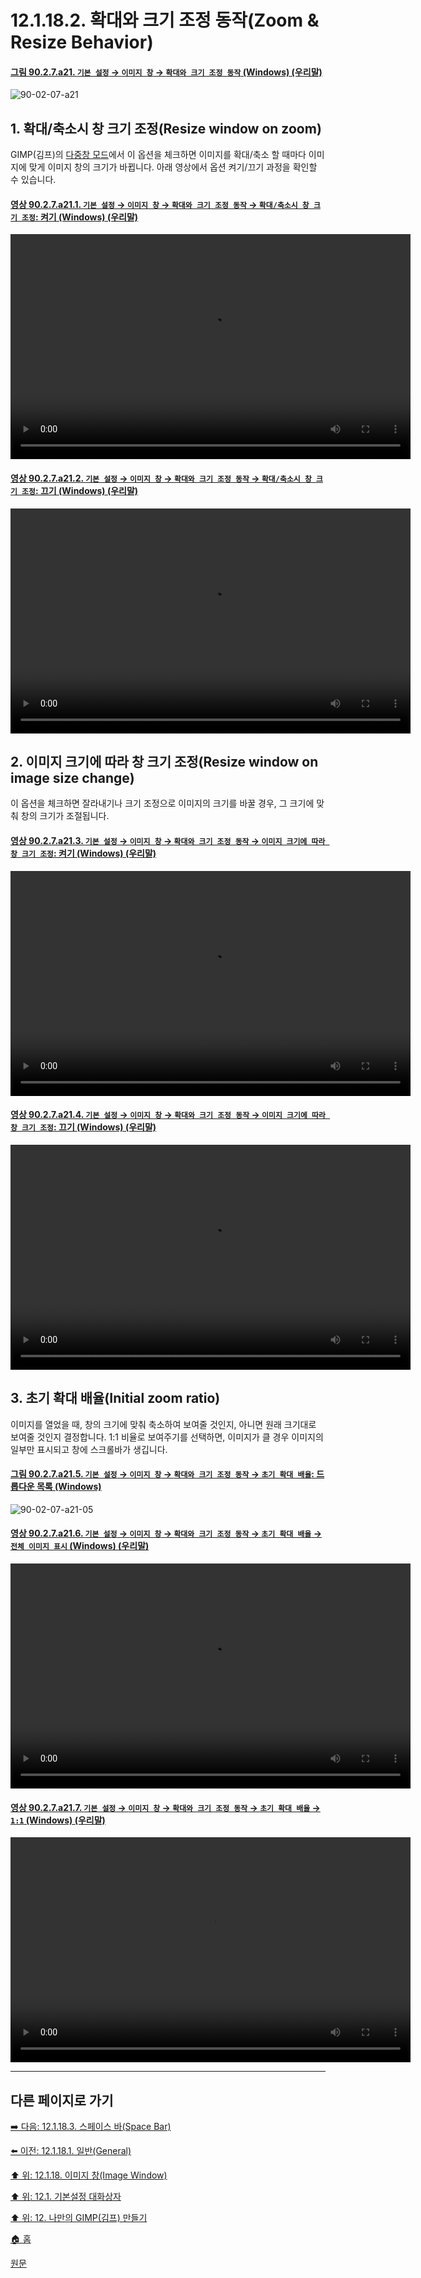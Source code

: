 # 12.1.18.2. 확대와 크기 조정 동작(Zoom & Resize Behavior)

<a id="90-02-07-a21"></a>

#### [그림 90.2.7.a21. `기본 설정` → `이미지 창` → `확대와 크기 조정 동작` (Windows) (우리말)](./90-02-07-00-image-windows.md#90-02-07-a21)
![90-02-07-a21](https://github.com/wonder13662/gimp/assets/15767104/d460c028-a511-4978-a944-7f278433760c)

## 1. 확대/축소시 창 크기 조정(Resize window on zoom)
GIMP(김프)의 [다중창 모드](./03-02-01-multi_window_mode.md)에서 이 옵션을 체크하면 이미지를 확대/축소 할 때마다 이미지에 맞게 이미지 창의 크기가 바뀝니다. 아래 영상에서 옵션 켜기/끄기 과정을 확인할 수 있습니다.

<a id="90-02-07-a21-01"></a>

#### [영상 90.2.7.a21.1. `기본 설정` → `이미지 창` → `확대와 크기 조정 동작` → `확대/축소시 창 크기 조정`: 켜기 (Windows) (우리말)](./90-02-07-00-image-windows.md#90-02-07-a21-01)
<video controls="controls" width="640" height="360" src="https://github.com/wonder13662/gimp/assets/15767104/10bb8b8f-b04d-454f-afb4-ca0c4ca97c0e"></video>

<a id="90-02-07-a21-02"></a>

#### [영상 90.2.7.a21.2. `기본 설정` → `이미지 창` → `확대와 크기 조정 동작` → `확대/축소시 창 크기 조정`: 끄기 (Windows) (우리말)](./90-02-07-00-image-windows.md#90-02-07-a21-02)
<video controls="controls" width="640" height="360" src="https://github.com/wonder13662/gimp/assets/15767104/4fe54ca6-93ca-432f-8f44-d3030f25b667"></video>

## 2. 이미지 크기에 따라 창 크기 조정(Resize window on image size change)
이 옵션을 체크하면 잘라내기나 크기 조정으로 이미지의 크기를 바꿀 경우, 그 크기에 맞춰 창의 크기가 조절됩니다.

<a id="90-02-07-a21-03"></a>

#### [영상 90.2.7.a21.3. `기본 설정` → `이미지 창` → `확대와 크기 조정 동작` → `이미지 크기에 따라 창 크기 조정`: 켜기 (Windows) (우리말)](./90-02-07-00-image-windows.md#90-02-07-a21-03)
<video controls="controls" width="640" height="360" src="https://github.com/wonder13662/gimp/assets/15767104/7f6ea4d3-8788-4189-b577-35ea28774ab2"></video>

<a id="90-02-07-a21-04"></a>

#### [영상 90.2.7.a21.4. `기본 설정` → `이미지 창` → `확대와 크기 조정 동작` → `이미지 크기에 따라 창 크기 조정`: 끄기 (Windows) (우리말)](./90-02-07-00-image-windows.md#90-02-07-a21-04)
<video controls="controls" width="640" height="360" src="https://github.com/wonder13662/gimp/assets/15767104/64c2728b-46ed-4fc8-8324-8f49e46cb690"></video>

## 3. 초기 확대 배율(Initial zoom ratio)
이미지를 열었을 때, 창의 크기에 맞춰 축소하여 보여줄 것인지, 아니면 원래 크기대로 보여줄 것인지 결정합니다. 1:1 비율로 보여주기를 선택하면, 이미지가 클 경우 이미지의 일부만 표시되고 창에 스크롤바가 생깁니다.

<a id="90-02-07-a21-05"></a>

#### [그림 90.2.7.a21.5. `기본 설정` → `이미지 창` → `확대와 크기 조정 동작` → `초기 확대 배율`: 드롭다운 목록 (Windows)](./90-02-07-00-image-windows.md#90-02-07-a21-05)
![90-02-07-a21-05](https://github.com/wonder13662/gimp/assets/15767104/75f39667-5275-4c6b-b394-d39624ce854a)

<a id="90-02-07-a21-06"></a>

#### [영상 90.2.7.a21.6. `기본 설정` → `이미지 창` → `확대와 크기 조정 동작` → `초기 확대 배율` → `전체 이미지 표시` (Windows) (우리말)](./90-02-07-00-image-windows.md#90-02-07-a21-06)
<video controls="controls" width="640" height="360" src="https://github.com/wonder13662/gimp/assets/15767104/884a729c-df67-4d75-8444-1f5cff35bdf3"></video>

<a id="90-02-07-a21-07"></a>

#### [영상 90.2.7.a21.7. `기본 설정` → `이미지 창` → `확대와 크기 조정 동작` → `초기 확대 배율` → `1:1` (Windows) (우리말)](./90-02-07-00-image-windows.md#90-02-07-a21-07)
<video controls="controls" width="640" height="360" src="https://github.com/wonder13662/gimp/assets/15767104/76136db6-169f-445a-a9a1-71e6c1a5cb0b"></video>

***

## 다른 페이지로 가기

[➡️ 다음: 12.1.18.3. 스페이스 바(Space Bar)](./12-01-18-03-space_bar.md)

[⬅️ 이전: 12.1.18.1. 일반(General)](./12-01-18-01-general.md)

[⬆️ 위: 12.1.18. 이미지 창(Image Window)](./12-01-18-00-image-window.md)

[⬆️ 위: 12.1. 기본설정 대화상자](./12-01-00-preference-dialog.md)

[⬆️ 위: 12. 나만의 GIMP(김프) 만들기](./12-00-enrich-my-gimp.md)

[🏠 홈](./00-home.md)

[원문](https://docs.gimp.org/2.10/ko/gimp-pimping.html#gimp-prefs-image-window)
